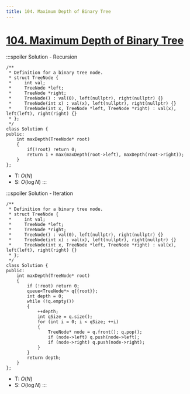 ```yaml
---
title: 104. Maximum Depth of Binary Tree
---
```


# [104\. Maximum Depth of Binary Tree](https://leetcode.com/problems/maximum-depth-of-binary-tree/)

:::spoiler Solution - Recursion
```cpp=
/**
 * Definition for a binary tree node.
 * struct TreeNode {
 *     int val;
 *     TreeNode *left;
 *     TreeNode *right;
 *     TreeNode() : val(0), left(nullptr), right(nullptr) {}
 *     TreeNode(int x) : val(x), left(nullptr), right(nullptr) {}
 *     TreeNode(int x, TreeNode *left, TreeNode *right) : val(x), left(left), right(right) {}
 * };
 */
class Solution {
public:
    int maxDepth(TreeNode* root)
    {
        if(!root) return 0;
        return 1 + max(maxDepth(root->left), maxDepth(root->right));
    }
};
```
- T: $O(N)$
- S: $O(\log N)$
:::

:::spoiler Solution - Iteration
```cpp=
/**
 * Definition for a binary tree node.
 * struct TreeNode {
 *     int val;
 *     TreeNode *left;
 *     TreeNode *right;
 *     TreeNode() : val(0), left(nullptr), right(nullptr) {}
 *     TreeNode(int x) : val(x), left(nullptr), right(nullptr) {}
 *     TreeNode(int x, TreeNode *left, TreeNode *right) : val(x), left(left), right(right) {}
 * };
 */
class Solution {
public:
    int maxDepth(TreeNode* root)
    {
        if (!root) return 0;
        queue<TreeNode*> q{{root}};
        int depth = 0;
        while (!q.empty())
        {
            ++depth;
            int qSize = q.size();
            for (int i = 0; i < qSize; ++i)
            {
                TreeNode* node = q.front(); q.pop();
                if (node->left) q.push(node->left);
                if (node->right) q.push(node->right);
            }
        }
        return depth;
    }
};
```
- T: $O(N)$
- S: $O(\log N)$
:::
